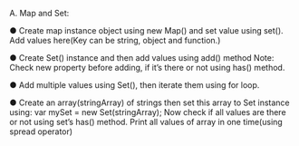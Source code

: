 A. Map and Set:

● Create map instance object using new Map() and set value using set(). Add values here(Key can be string, object and function.)

● Create Set() instance and then add values using add() method
Note: Check new property before adding, if it’s there or not using has() method.

● Add multiple values using Set(), then iterate them using for loop.

● Create an array(stringArray) of strings then set this array to Set instance using:
var mySet = new Set(stringArray);
Now check if all values are there or not using set’s has() method. 
Print all values of array in one time(using spread operator)

